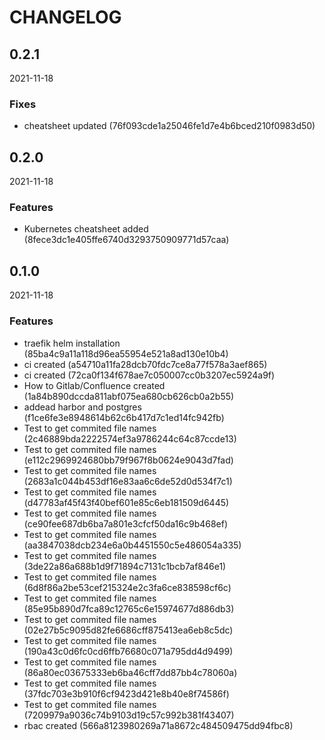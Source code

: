 # CHANGELOG

<!--- next entry here -->

## 0.2.1
2021-11-18

### Fixes

- cheatsheet updated (76f093cde1a25046fe1d7e4b6bced210f0983d50)

## 0.2.0
2021-11-18

### Features
- Kubernetes cheatsheet added (8fece3dc1e405ffe6740d3293750909771d57caa)

## 0.1.0
2021-11-18

### Features

- traefik helm installation (85ba4c9a11a118d96ea55954e521a8ad130e10b4)
- ci created (a54710a11fa28dcb70fdc7ce8a77f578a3aef865)
- ci created (72ca0f134f678ae7c050007cc0b3207ec5924a9f)
- How to Gitlab/Confluence created (1a84b890dccda811abf075ea680cb626cb0a2b55)
- addead harbor and postgres (f1ce6fe3e8948614b62c6b417d7c1ed14fc942fb)
- Test to get commited file names (2c46889bda2222574ef3a9786244c64c87ccde13)
- Test to get commited file names (e112c2969924680bb79f967f8b0624e9043d7fad)
- Test to get commited file names (2683a1c044b453df16e83aa6c6de52d0d534f7c1)
- Test to get commited file names (d47783af45f43f40bef601e85c6eb181509d6445)
- Test to get commited file names (ce90fee687db6ba7a801e3cfcf50da16c9b468ef)
- Test to get commited file names (aa3847038dcb234e6a0b4451550c5e486054a335)
- Test to get commited file names (3de22a86a688b1d9f71894c7131c1bcb7af846e1)
- Test to get commited file names (6d8f86a2be53cef215324e2c3fa6ce838598cf6c)
- Test to get commited file names (85e95b890d7fca89c12765c6e15974677d886db3)
- Test to get commited file names (02e27b5c9095d82fe6686cff875413ea6eb8c5dc)
- Test to get commited file names (190a43c0d6fc0cd6ffb76680c071a795dd4d9499)
- Test to get commited file names (86a80ec03675333eb6ba46cff7dd87bb4c78060a)
- Test to get commited file names (37fdc703e3b910f6cf9423d421e8b40e8f74586f)
- Test to get commited file names (7209979a9036c74b9103d19c57c992b381f43407)
- rbac created (566a8123980269a71a8672c484509475dd94fbc8)